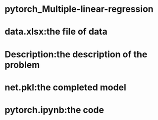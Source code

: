 # pytorch_Multiple-linear-regression

# data.xlsx:the file of data
# Description:the description of the problem
# net.pkl:the completed model
# pytorch.ipynb:the code
